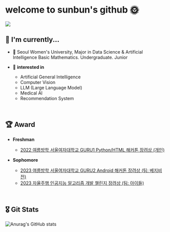 # welcome to sunbun's github 🌞
<a href="https://hits.seeyoufarm.com"><img src="https://hits.seeyoufarm.com/api/count/incr/badge.svg?url=https%3A%2F%2Fgithub.com%2Fsohds&count_bg=%2379C83D&title_bg=%23555555&icon=&icon_color=%23E7E7E7&title=hits&edge_flat=false"/></a>


## 🎩 I'm currently...
- 🏫 Seoul Women's University, Major in Data Science & Artificial Intelligence Basic Mathematics. Undergraduate. Junior

- 🤔 **interested in**
   - Artificial General Intelligence
   - Computer Vision
   - LLM (Large Language Model)
   - Medical AI
   - Recommendation System

<br>

## 🏆 Award
* **Freshman**
  
  * [2022 여름방학 서울여자대학교 GURU1 Python/HTML 해커톤 장려상 (개인)](https://swedubiz.cafe24.com/%EC%95%8C%EB%A6%BC%C2%B7%EC%86%8C%EC%8B%9D/%EA%B3%B5%EC%A7%80%EC%82%AC%ED%95%AD/?pageid=7&mod=document&uid=1202l)
* **Sophomore**
  
  * [2023 여름방학 서울여자대학교 GURU2 Android 해커톤 장려상 (팀: 베지비전)](https://swedubiz.cafe24.com/%EC%95%8C%EB%A6%BC%C2%B7%EC%86%8C%EC%8B%9D/%EA%B3%B5%EC%A7%80%EC%82%AC%ED%95%AD/?uid=1268&mod=document&pageid=1)
  * [2023 자율주행 인공지능 알고리즘 개발 챌린지 장려상 (팀: 아이들)](http://challenge.gcontest.co.kr/template/m/frame/boardview/12709?boardSeq=904)

<br>

## 🎖️ Git Stats
![Anurag's GitHub stats](https://github-readme-stats.vercel.app/api?username=sohds&show_icons=true&theme=radical) 

<br>
